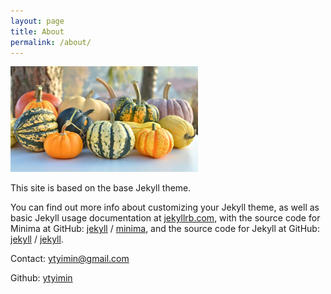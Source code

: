 ```yaml
---
layout: page
title: About
permalink: /about/
---
```

<img src="assets/image/sweet-pumpkin.jpg" alt="Sweet Pumpkin" width="300" height="169">

This site is based on the base Jekyll theme. 

You can find out more info about customizing your Jekyll theme, as well as basic Jekyll usage documentation at [jekyllrb.com](https://jekyllrb.com/), with the source code for Minima at GitHub:
[jekyll][jekyll-organization] /
[minima](https://github.com/jekyll/minima), and the source code for Jekyll at GitHub:
[jekyll][jekyll-organization] /
[jekyll](https://github.com/jekyll/jekyll).

Contact: [ytyimin@gmail.com](mailto:ytyimin@gmail.com)

Github: [ytyimin](https://github.com/ytyimin)


[jekyll-organization]: https://github.com/jekyll
